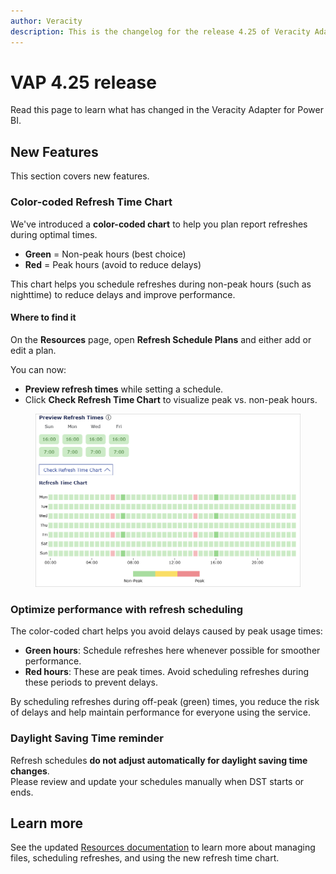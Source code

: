 ```yaml
---
author: Veracity
description: This is the changelog for the release 4.25 of Veracity Adapter for Power BI (VAP).
---
```

# VAP 4.25 release

Read this page to learn what has changed in the Veracity Adapter for Power BI. 

## New Features

This section covers new features.

### Color-coded Refresh Time Chart  
We've introduced a **color-coded chart** to help you plan report refreshes during optimal times.  
- **Green** = Non-peak hours (best choice)  
- **Red** = Peak hours (avoid to reduce delays)  

This chart helps you schedule refreshes during non-peak hours (such as nighttime) to reduce delays and improve performance.

#### Where to find it  
On the **Resources** page, open **Refresh Schedule Plans** and either add or edit a plan.  

You can now:
- **Preview refresh times** while setting a schedule.
- Click **Check Refresh Time Chart** to visualize peak vs. non-peak hours.  

<figure>
	<img src="../admin-tab/assets/refresh-time-chart.png"/>
</figure>

### Optimize performance with refresh scheduling  
The color-coded chart helps you avoid delays caused by peak usage times:  
- **Green hours**: Schedule refreshes here whenever possible for smoother performance.  
- **Red hours**: These are peak times. Avoid scheduling refreshes during these periods to prevent delays.  

By scheduling refreshes during off-peak (green) times, you reduce the risk of delays and help maintain performance for everyone using the service.

### Daylight Saving Time reminder  
Refresh schedules **do not adjust automatically for daylight saving time changes**.  
Please review and update your schedules manually when DST starts or ends.

## Learn more  
See the updated [Resources documentation](../admin-tab/resource.md) to learn more about managing files, scheduling refreshes, and using the new refresh time chart.